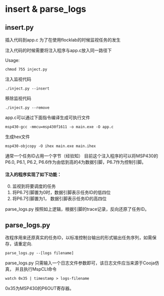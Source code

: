 # insert & parse_logs
## insert.py
插入代码到app.c 为了在使用flocklab的时候监视任务的发生

注入代码的时候需要将注入程序与app.c放入同一路径下

Usage:
```shell
chmod 755 inject.py
```
注入监视代码
```shell
./inject.py --insert
```
移除监视代码
```shell
./inject.py --remove
```
app.c可以通过下面指令编译生成可执行文件
```shell
msp430-gcc -mmcu=msp430f1611 -o main.exe -O app.c
```
生成hex文件
```shell
msp430-objcopy -O ihex main.exe main.ihex
```
通常一个任务ID占用一个字节（经验知）
目前这个注入程序的可以将MSP430的P6.0, P6.1, P6.2, P6.6作为由低到高的4为数据引脚，P6.7作为控制引脚。

#### 注入的程序实现了如下功能：
0. 监视到将要调度的任务
1. 将P6.7引脚置为0时，数据引脚表示任务ID的低四位
2. 将P6.7引脚置为1， 数据引脚表示任务ID的高四位

parse_logs.py 按照如上逻辑，根据引脚的trace记录，反向还原了任务ID。

## parse_logs.py
改程序用来还原真实的任务ID，以标准控制台输出的形式输出任务序列，如需保存，请重定向.
```shell
parse_logs.py --[logs filename]
```
parse_logs.py 只需输入一个日志文件参数即可，该日志文件应当来源于Cooja仿真， 并且执行MspCLI命令
```shell
watch 0x35 | timestamp > logs-filename
```
0x35为MSP430的P6OUT寄存器。



